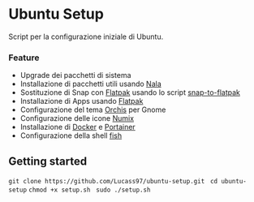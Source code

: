# Ubuntu Setup

Script per la configurazione iniziale di Ubuntu.

### Feature
- Upgrade dei pacchetti di sistema
- Installazione di pacchetti utili usando [Nala](https://github.com/volitank/nala)
- Sostituzione di Snap con [Flatpak](https://flatpak.org/) usando lo script [snap-to-flatpak](https://github.com/MasterGeekMX/snap-to-flatpak)
- Installazione di Apps usando [Flatpak](https://flatpak.org/)
- Configurazione del tema [Orchis](https://github.com/vinceliuice/Orchis-theme) per Gnome
- Configurazione delle icone [Numix](https://github.com/numixproject/numix-icon-theme-circle)
- Installazione di [Docker](https://www.docker.com/) e [Portainer](https://www.portainer.io/)
- Configurazione della shell [fish](https://github.com/fish-shell/fish-shell)

## Getting started
```git clone https://github.com/Lucass97/ubuntu-setup.git ```
```cd ubuntu-setup```
```chmod +x setup.sh ```
```sudo ./setup.sh ```
